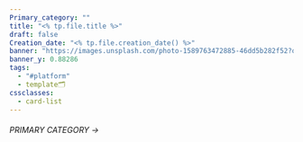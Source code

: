 ```yaml
---
Primary_category: ""
title: "<% tp.file.title %>"
draft: false
Creation_date: "<% tp.file.creation_date() %>"
banner: "https://images.unsplash.com/photo-1589763472885-46dd5b282f52?q=80&w=1748&auto=format&fit=crop&ixlib=rb-4.0.3&ixid=M3wxMjA3fDB8MHxwaG90by1wYWdlfHx8fGVufDB8fHx8fA%3D%3D"
banner_y: 0.88286
tags:
  - "#platform"
  - template🗂️
cssclasses:
  - card-list
---
```

###### PRIMARY CATEGORY → 
